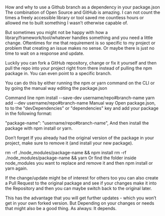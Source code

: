 How and why to use a Github branch as a dependency in your package.json
The combination of Open Source and GitHub is amazing. I can not count the times a freely accessible library or tool saved me countless hours or allowed me to built something I wasn’t otherwise capable of.

But sometimes you might not be happy with how a library/framework/tool/whatever handles something and you need a little change. Oftentimes for me that requirement is so specific to my project or problem that creating an issue makes no sense. Or maybe there is just no time to wait on a response and update.

Luckily you can fork a GitHub repository, change or fix it yourself and then pull the repo into your project right from there instead of pulling the npm package in. You can even point to a specific branch.

You can do this by either running the npm or yarn command on the CLI or by going the manual way editing the package.json

Command line
npm install --save-dev username/repo#branch-name
yarn add --dev username/repo#branch-name
Manual way
Open package.json, to to the "devDependencies" or "dependencies" key and add your package in the following format:

"package-name": "username/repo#branch-name",
And then install the package with npm install or yarn.

Don’t forget
If you already had the original version of the package in your project, make sure to remove it (and install your new package).

rm -rf ./node_modules/package-name && npm install
rm -rf ./node_modules/package-name && yarn
Or find the folder inside node_modules you want to replace and remove it and then npm install or yarn again.

If the change/update might be of interest for others too you can also create a Pull Request to the original package and see if your changes make it into the Repository and then you can maybe switch back to the original later.

This has the advantage that you will get further updates - which you won’t get in your own forked version. But Depending on your changes or needs that might also be a good thing. As always: It depends.
